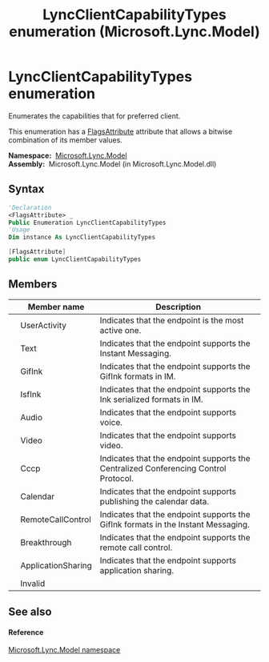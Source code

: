 ﻿---
title: LyncClientCapabilityTypes enumeration (Microsoft.Lync.Model)
TOCTitle: LyncClientCapabilityTypes enumeration
ms:assetid: T:Microsoft.Lync.Model.LyncClientCapabilityTypes_DI_3_UC_OCS14MrefLyncWPF
ms:mtpsurl: https://msdn.microsoft.com/en-us/library/microsoft.lync.model.lyncclientcapabilitytypes_di_3_uc_ocs14mreflyncwpf(v=office.15)
ms:contentKeyID: 48601937
ms.date: 07/28/2014
mtps_version: v=office.15
f1_keywords:
- Microsoft.Lync.Model.LyncClientCapabilityTypes.ApplicationSharing
- Microsoft.Lync.Model.LyncClientCapabilityTypes.Text
- Microsoft.Lync.Model.LyncClientCapabilityTypes.IsfInk
- Microsoft.Lync.Model.LyncClientCapabilityTypes.GifInk
- Microsoft.Lync.Model.LyncClientCapabilityTypes.RemoteCallControl
- Microsoft.Lync.Model.LyncClientCapabilityTypes.Cccp
- Microsoft.Lync.Model.LyncClientCapabilityTypes
- Microsoft.Lync.Model.LyncClientCapabilityTypes.Calendar
- Microsoft.Lync.Model.LyncClientCapabilityTypes.Breakthrough
- Microsoft.Lync.Model.LyncClientCapabilityTypes.UserActivity
- Microsoft.Lync.Model.LyncClientCapabilityTypes.Audio
- Microsoft.Lync.Model.LyncClientCapabilityTypes.Invalid
- Microsoft.Lync.Model.LyncClientCapabilityTypes.Video
dev_langs:
- CSharp
- JScript
- VB
- other
---

# LyncClientCapabilityTypes enumeration

Enumerates the capabilities that for preferred client.

This enumeration has a [FlagsAttribute](http://msdn2.microsoft.com/en-us/library/dk06fkbc) attribute that allows a bitwise combination of its member values.

**Namespace:**  [Microsoft.Lync.Model](microsoft-lync-model-namespace_2.md)  
**Assembly:**  Microsoft.Lync.Model (in Microsoft.Lync.Model.dll)

## Syntax

``` vb
'Declaration
<FlagsAttribute> _
Public Enumeration LyncClientCapabilityTypes
'Usage
Dim instance As LyncClientCapabilityTypes
```

``` csharp
[FlagsAttribute]
public enum LyncClientCapabilityTypes
```

## Members

<table>
<thead>
<tr class="header">
<th></th>
<th>Member name</th>
<th>Description</th>
</tr>
</thead>
<tbody>
<tr class="odd">
<td></td>
<td>UserActivity</td>
<td>Indicates that the endpoint is the most active one.</td>
</tr>
<tr class="even">
<td></td>
<td>Text</td>
<td>Indicates that the endpoint supports the Instant Messaging.</td>
</tr>
<tr class="odd">
<td></td>
<td>GifInk</td>
<td>Indicates that the endpoint supports the GifInk formats in IM.</td>
</tr>
<tr class="even">
<td></td>
<td>IsfInk</td>
<td>Indicates that the endpoint supports the Ink serialized formats in IM.</td>
</tr>
<tr class="odd">
<td></td>
<td>Audio</td>
<td>Indicates that the endpoint supports voice.</td>
</tr>
<tr class="even">
<td></td>
<td>Video</td>
<td>Indicates that the endpoint supports video.</td>
</tr>
<tr class="odd">
<td></td>
<td>Cccp</td>
<td>Indicates that the endpoint supports the Centralized Conferencing Control Protocol.</td>
</tr>
<tr class="even">
<td></td>
<td>Calendar</td>
<td>Indicates that the endpoint supports publishing the calendar data.</td>
</tr>
<tr class="odd">
<td></td>
<td>RemoteCallControl</td>
<td>Indicates that the endpoint supports the GifInk formats in the Instant Messaging.</td>
</tr>
<tr class="even">
<td></td>
<td>Breakthrough</td>
<td>Indicates that the endpoint supports the remote call control.</td>
</tr>
<tr class="odd">
<td></td>
<td>ApplicationSharing</td>
<td>Indicates that the endpoint supports application sharing.</td>
</tr>
<tr class="even">
<td></td>
<td>Invalid</td>
<td></td>
</tr>
</tbody>
</table>


## See also

#### Reference

[Microsoft.Lync.Model namespace](microsoft-lync-model-namespace_2.md)

